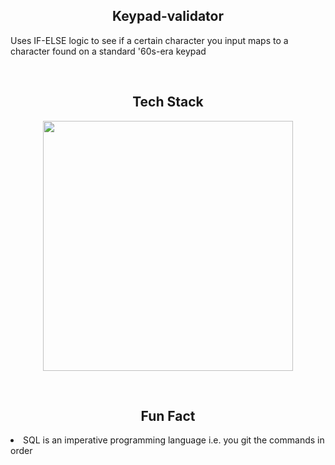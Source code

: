 <h2 align="center" width="1200px"> Keypad-validator </h2> 

Uses IF-ELSE logic to see if a certain character you input maps to a character found on a standard '60s-era keypad

<br>

<h2 align="center" width="1200px"> Tech Stack </h2> 
<p align="center">
  <img width="400px" src="https://skillicons.dev/icons?i=postgres,git,vscode&perline=10" />
</p>

<br>
<h2 align="center" width="1200px"> Fun Fact </h2>

<li>SQL is an imperative programming language i.e. you git the commands in order</li>
